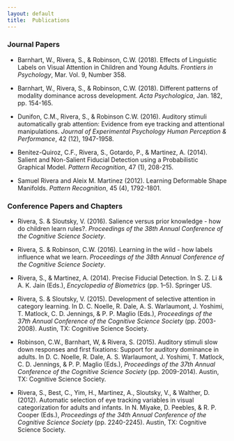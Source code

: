 ```yaml
---
layout: default
title:  Publications
---
```


### Journal Papers
- Barnhart, W., Rivera, S., & Robinson, C.W. (2018). Effects of Linguistic Labels on Visual Attention in Children and Young Adults. _Frontiers in Psychology_, Mar. Vol. 9, Number 358.

- Barnhart, W., Rivera, S., & Robinson, C.W. (2018). Different patterns of modality dominance across development. _Acta Psychologica_, Jan. 182, pp. 154-165.

- Dunifon, C.M., Rivera, S., & Robinson C.W. (2016). Auditory stimuli automatically grab attention: Evidence from eye tracking and attentional manipulations. _Journal of Experimental Psychology Human Perception & Performance_, 42 (12), 1947-1958.

- Benitez-Quiroz, C.F., Rivera, S., Gotardo, P., & Martinez, A. (2014). Salient and Non-Salient Fiducial Detection using a Probabilistic Graphical Model. _Pattern Recognition_, 47 (1), 208-215.

- Samuel Rivera and Aleix M. Martinez (2012).  Learning Deformable Shape Manifolds. _Pattern Recognition_, 45 (4), 1792-1801.

### Conference Papers and Chapters
- Rivera, S. & Sloutsky, V. (2016).  Salience versus prior knowledge - how do children learn rules?. _Proceedings of the 38th Annual Conference of the Cognitive Science Society_.

- Rivera, S. & Robinson, C.W. (2016).  Learning in the wild - how labels influence what we learn. _Proceedings of the 38th Annual Conference of the Cognitive Science Society_.

- Rivera, S., & Martinez, A. (2014). Precise Fiducial Detection. In S. Z. Li & A. K. Jain (Eds.), _Encyclopedia of Biometrics_ (pp. 1–5). Springer US.

- Rivera, S. & Sloutsky, V. (2015).  Development of selective attention in category learning. In D. C. Noelle, R. Dale, A. S. Warlaumont, J. Yoshimi, T. Matlock, C. D. Jennings, & P. P. Maglio (Eds.), _Proceedings of the 37th Annual Conference of the Cognitive Science Society_ (pp. 2003-2008). Austin, TX: Cognitive Science Society.

- Robinson, C.W., Barnhart, W, & Rivera, S. (2015). Auditory stimuli slow down responses and first fixations: Support for auditory dominance in adults. In D. C. Noelle, R. Dale, A. S. Warlaumont, J. Yoshimi, T. Matlock, C. D. Jennings, & P. P. Maglio (Eds.), _Proceedings of the 37th Annual Conference of the Cognitive Science Society_ (pp. 2009-2014). Austin, TX: Cognitive Science Society.

- Rivera, S., Best, C., Yim, H., Martinez, A., Sloutsky, V., & Walther, D. (2012). Automatic selection of eye tracking variables in visual categorization for adults and infants. In N. Miyake, D. Peebles, & R. P. Cooper (Eds.), _Proceedings of the 34th Annual Conference of the Cognitive Science Society_ (pp. 2240-2245). Austin, TX: Cognitive Science Society.
